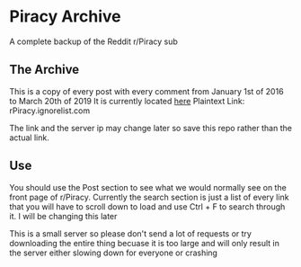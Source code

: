 # Piracy Archive
A complete backup of the Reddit r/Piracy sub

## The Archive 
This is a copy of every post with every comment from January 1st of 2016 to March 20th of 2019
It is currently located [here](rPiracy.ignorelist.com)
Plaintext Link: rPiracy.ignorelist.com

The link and the server ip may change later so save this repo rather than the actual link.

## Use
You should use the Post section to see what we would normally see on the front page of r/Piracy. Currently the search section is just a list of every link that you will have to scroll down to load and use Ctrl + F to search through it. I will be changing this later

This is a small server so please don't send a lot of requests or try downloading the entire thing becuase it is too large and will only result in the server either slowing down for everyone or crashing

